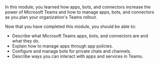 In this module, you learned how apps, bots, and connectors increase the power of Microsoft Teams and how to manage apps, bots, and connectors as you plan your organization's Teams rollout.

Now that you have completed this module, you should be able to:
  
- Describe what Microsoft Teams apps, bots, and connectors are and what they do.
- Explain how to manage apps through app policies.
- Configure and manage bots for private chats and channels.
- Describe ways you can interact with apps and services in Teams.
